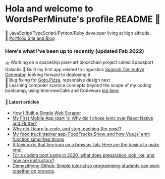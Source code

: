 # Hola and welcome to WordsPerMinute's profile README 🤗 
🌄 JavaScript(TypeScript)/Python/Ruby developer living at high altitude.  
🔗 [Portfolio Site and Blog](https://coreyhodge.net)

### Here's what I've been up to recently (updated Feb 2022)  
🛸 Working on a spaceship pixel-art blockchain project called Spaceport Galactic
🌱 Built my first app related to linguistics [Spanish Diminutive Generator](https://github.com/WordsPerMinute/spanish-diminutive-generator), looking forward to deploying it  
🔭 Bug fixing for [Goto.Pizza](https://github.com/bdell/goto.pizza), repsonsive design next  
🤔 Learning computer science concepts beyond the scope of my coding bootcamp, using InterviewCake and Codewars [log here](https://github.com/WordsPerMinute/codewars)  

#### 📝 Latest articles
* [How I Built a Simple Web Scraper](https://coreyhodge.net/blog/building-a-web-scraper/) 
* [My First Mobile App (part 1): Why did I chose Ionic over React Native and Flutter?](https://medium.com/@coreyhodgedotnet/my-first-mobile-app-part-1-why-did-i-chose-ionic-over-react-native-and-flutter-2361221220b7) 
* [Why did I learn to code, and stop teaching (for now)?](https://medium.com/@coreyhodgedotnet/why-did-i-learn-to-code-and-stop-teaching-for-now-280574373cda) 
* [My food truck tracker app, FoodTrucks.Show, and how Vue.js’ emit function simplified things](https://medium.com/@coreyhodgedotnet/my-food-truck-tracker-app-foodtrucks-show-and-how-vue-js-emit-function-helped-2d2be7f2edc3)
* [A favicon is that tiny icon on a browser tab. Here are the basics to make one!](https://medium.com/@coreyhodgedotnet/a-favicon-is-that-tiny-icon-on-a-browser-tab-here-are-the-basics-to-make-one-5e9d895f3df0)
* [For a coding boot camp in 2020, what does preparation look like, and how are instructors?](https://medium.com/@coreyhodgedotnet/for-a-coding-boot-camp-in-2020-what-does-preparation-look-like-and-how-are-instructors-1148e627faf3)
* [Demystifying Github: Simple tutorial so programming students can work together on projects](https://medium.com/swlh/demystifying-github-simple-tutorial-so-programming-students-can-work-together-on-projects-1caf04937b00)

<!--
**WordsPerMinute/WordsPerMinute** is a ✨ _special_ ✨ repository because its `README.md` (this file) appears on your GitHub profile.

Here are some ideas to get you started:

- 🔭 I’m currently working on ...
- 🌱 I’m currently learning ...
- 👯 I’m looking to collaborate on ...
- 🤔 I’m looking for help with ...
- 💬 Ask me about ...
- 📫 How to reach me: ...
- 😄 Pronouns: ...
- ⚡ Fun fact: ...
-->
